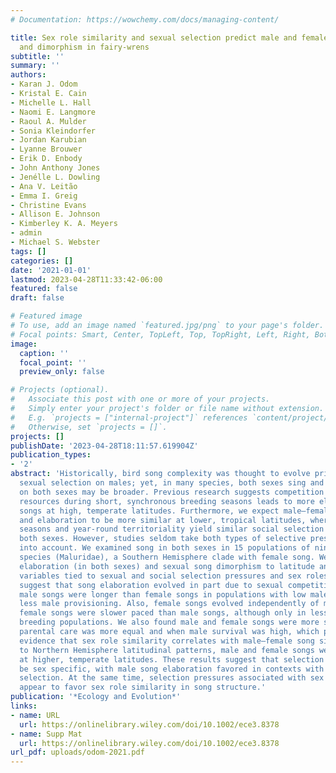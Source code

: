 ```yaml
---
# Documentation: https://wowchemy.com/docs/managing-content/

title: Sex role similarity and sexual selection predict male and female song elaboration
  and dimorphism in fairy-wrens
subtitle: ''
summary: ''
authors:
- Karan J. Odom
- Kristal E. Cain
- Michelle L. Hall
- Naomi E. Langmore
- Raoul A. Mulder
- Sonia Kleindorfer
- Jordan Karubian
- Lyanne Brouwer
- Erik D. Enbody
- John Anthony Jones
- Jenélle L. Dowling
- Ana V. Leitão
- Emma I. Greig
- Christine Evans
- Allison E. Johnson
- Kimberley K. A. Meyers
- admin
- Michael S. Webster
tags: []
categories: []
date: '2021-01-01'
lastmod: 2023-04-28T11:33:42-06:00
featured: false
draft: false

# Featured image
# To use, add an image named `featured.jpg/png` to your page's folder.
# Focal points: Smart, Center, TopLeft, Top, TopRight, Left, Right, BottomLeft, Bottom, BottomRight.
image:
  caption: ''
  focal_point: ''
  preview_only: false

# Projects (optional).
#   Associate this post with one or more of your projects.
#   Simply enter your project's folder or file name without extension.
#   E.g. `projects = ["internal-project"]` references `content/project/deep-learning/index.md`.
#   Otherwise, set `projects = []`.
projects: []
publishDate: '2023-04-28T18:11:57.619904Z'
publication_types:
- '2'
abstract: 'Historically, bird song complexity was thought to evolve primarily through
  sexual selection on males; yet, in many species, both sexes sing and selection pressure
  on both sexes may be broader. Previous research suggests competition for mates and
  resources during short, synchronous breeding seasons leads to more elaborate male
  songs at high, temperate latitudes. Furthermore, we expect male–female song structure
  and elaboration to be more similar at lower, tropical latitudes, where longer breeding
  seasons and year-round territoriality yield similar social selection pressures in
  both sexes. However, studies seldom take both types of selective pressures and sexes
  into account. We examined song in both sexes in 15 populations of nine-fairy-wren
  species (Maluridae), a Southern Hemisphere clade with female song. We compared song
  elaboration (in both sexes) and sexual song dimorphism to latitude and life-history
  variables tied to sexual and social selection pressures and sex roles. Our results
  suggest that song elaboration evolved in part due to sexual competition in males:
  male songs were longer than female songs in populations with low male survival and
  less male provisioning. Also, female songs evolved independently of male songs:
  female songs were slower paced than male songs, although only in less synchronously
  breeding populations. We also found male and female songs were more similar when
  parental care was more equal and when male survival was high, which provides strong
  evidence that sex role similarity correlates with male–female song similarity. Contrary
  to Northern Hemisphere latitudinal patterns, male and female songs were more similar
  at higher, temperate latitudes. These results suggest that selection on song can
  be sex specific, with male song elaboration favored in contexts with stronger sexual
  selection. At the same time, selection pressures associated with sex role similarity
  appear to favor sex role similarity in song structure.'
publication: '*Ecology and Evolution*'
links:
- name: URL
  url: https://onlinelibrary.wiley.com/doi/10.1002/ece3.8378
- name: Supp Mat
  url: https://onlinelibrary.wiley.com/doi/10.1002/ece3.8378
url_pdf: uploads/odom-2021.pdf
---
```

